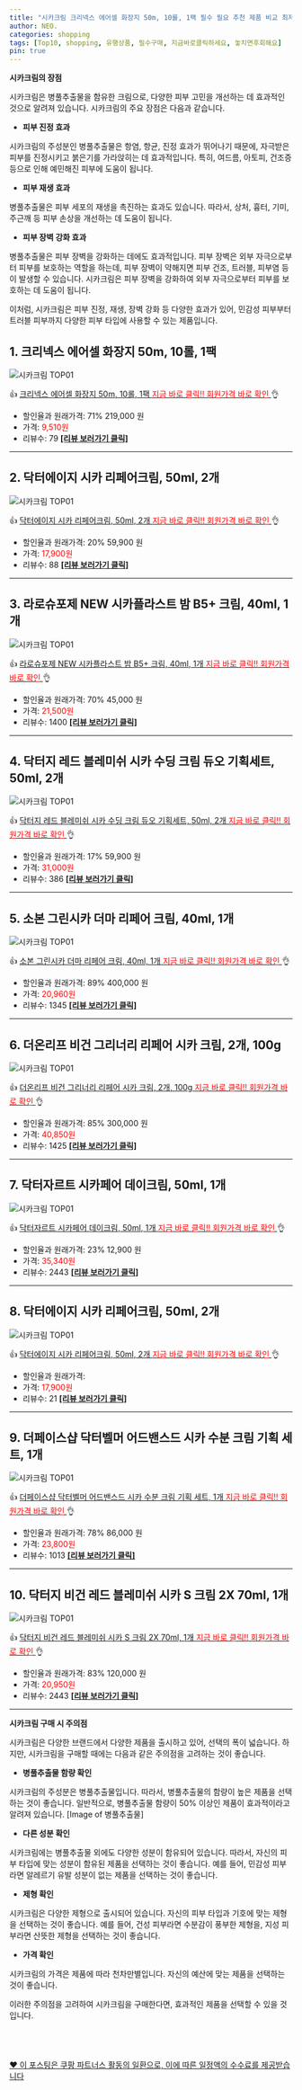```yaml
---
title: "시카크림 크리넥스 에어셀 화장지 50m, 10롤, 1팩 필수 필요 추천 제품 비교 최저 가격 비교 장점 구매 후기 구매평"
author: NEO.
categories: shopping
tags: [Top10, shopping, 유행상품, 필수구매, 지금바로클릭하세요, 놓치면후회해요]
pin: true
---
```

**시카크림의 장점**

시카크림은 병풀추출물을 함유한 크림으로, 다양한 피부 고민을 개선하는 데 효과적인 것으로 알려져 있습니다. 시카크림의 주요 장점은 다음과 같습니다.

* **피부 진정 효과**

시카크림의 주성분인 병풀추출물은 항염, 항균, 진정 효과가 뛰어나기 때문에, 자극받은 피부를 진정시키고 붉은기를 가라앉히는 데 효과적입니다. 특히, 여드름, 아토피, 건조증 등으로 인해 예민해진 피부에 도움이 됩니다.

* **피부 재생 효과**

병풀추출물은 피부 세포의 재생을 촉진하는 효과도 있습니다. 따라서, 상처, 흉터, 기미, 주근깨 등 피부 손상을 개선하는 데 도움이 됩니다.

* **피부 장벽 강화 효과**

병풀추출물은 피부 장벽을 강화하는 데에도 효과적입니다. 피부 장벽은 외부 자극으로부터 피부를 보호하는 역할을 하는데, 피부 장벽이 약해지면 피부 건조, 트러블, 피부염 등이 발생할 수 있습니다. 시카크림은 피부 장벽을 강화하여 외부 자극으로부터 피부를 보호하는 데 도움이 됩니다.

이처럼, 시카크림은 피부 진정, 재생, 장벽 강화 등 다양한 효과가 있어, 민감성 피부부터 트러블 피부까지 다양한 피부 타입에 사용할 수 있는 제품입니다.

   

## 1. 크리넥스 에어셀 화장지 50m, 10롤, 1팩

![시카크림 TOP01](https://thumbnail9.coupangcdn.com/thumbnails/remote/490x490ex/image/rs_quotation_api/xp9mghtl/2065a660d61a4b088ef84a23f24e9a3c.png)


👍 [크리넥스 에어셀 화장지 50m, 10롤, 1팩 <font color=red> 지금 바로 클릭!! 회원가격 바로 확인 </font> ](https://link.coupang.com/re/AFFSDP?lptag=AF3617701&subid=GithubCoopas&pageKey=7188328652&traceid=V0-153&itemId=18143610907&vendorItemId=85294027798) 👌 


- 할인율과 원래가격: 71%  219,000   원
- 가격: <span style='color:red'>9,510원</span>
- 리뷰수: 79  [**[리뷰 보러가기 클릭]**](https://link.coupang.com/re/AFFSDP?lptag=AF3617701&subid=GithubCoopas&pageKey=7188328652&traceid=V0-153&itemId=18143610907&vendorItemId=85294027798)

---


   

## 2. 닥터에이지 시카 리페어크림, 50ml, 2개

![시카크림 TOP01](https://thumbnail9.coupangcdn.com/thumbnails/remote/490x490ex/image/retail/images/4364813542549906-5350c7a7-9279-4c44-9c77-bd016f22f702.jpg)


👍 [닥터에이지 시카 리페어크림, 50ml, 2개 <font color=red> 지금 바로 클릭!! 회원가격 바로 확인 </font> ](https://link.coupang.com/re/AFFSDP?lptag=AF3617701&subid=GithubCoopas&pageKey=6174360973&traceid=V0-153&itemId=2647629542&vendorItemId=70638435618) 👌 


- 할인율과 원래가격: 20%  59,900   원
- 가격: <span style='color:red'>17,900원</span>
- 리뷰수: 88  [**[리뷰 보러가기 클릭]**](https://link.coupang.com/re/AFFSDP?lptag=AF3617701&subid=GithubCoopas&pageKey=6174360973&traceid=V0-153&itemId=2647629542&vendorItemId=70638435618)

---


   

## 3. 라로슈포제 NEW 시카플라스트 밤 B5+ 크림, 40ml, 1개

![시카크림 TOP01](https://thumbnail7.coupangcdn.com/thumbnails/remote/490x490ex/image/retail/images/311207588077416-9cf71490-3b07-4de8-b616-48f845163248.jpg)


👍 [라로슈포제 NEW 시카플라스트 밤 B5+ 크림, 40ml, 1개 <font color=red> 지금 바로 클릭!! 회원가격 바로 확인 </font> ](https://link.coupang.com/re/AFFSDP?lptag=AF3617701&subid=GithubCoopas&pageKey=6820232311&traceid=V0-153&itemId=16162759817&vendorItemId=83358381384) 👌 


- 할인율과 원래가격: 70%  45,000   원
- 가격: <span style='color:red'>21,500원</span>
- 리뷰수: 1400  [**[리뷰 보러가기 클릭]**](https://link.coupang.com/re/AFFSDP?lptag=AF3617701&subid=GithubCoopas&pageKey=6820232311&traceid=V0-153&itemId=16162759817&vendorItemId=83358381384)

---


   

## 4. 닥터지 레드 블레미쉬 시카 수딩 크림 듀오 기획세트, 50ml, 2개

![시카크림 TOP01](https://thumbnail10.coupangcdn.com/thumbnails/remote/490x490ex/image/retail/images/1255023536802919-5b76ce33-0e01-44dc-9f69-5bd3c4face8c.jpg)


👍 [닥터지 레드 블레미쉬 시카 수딩 크림 듀오 기획세트, 50ml, 2개 <font color=red> 지금 바로 클릭!! 회원가격 바로 확인 </font> ](https://link.coupang.com/re/AFFSDP?lptag=AF3617701&subid=GithubCoopas&pageKey=6431601098&traceid=V0-153&itemId=16305772888&vendorItemId=76144598855) 👌 


- 할인율과 원래가격: 17%  59,900   원
- 가격: <span style='color:red'>31,000원</span>
- 리뷰수: 386  [**[리뷰 보러가기 클릭]**](https://link.coupang.com/re/AFFSDP?lptag=AF3617701&subid=GithubCoopas&pageKey=6431601098&traceid=V0-153&itemId=16305772888&vendorItemId=76144598855)

---


   

## 5. 소본 그린시카 더마 리페어 크림, 40ml, 1개

![시카크림 TOP01](https://thumbnail8.coupangcdn.com/thumbnails/remote/490x490ex/image/retail/images/378048635882111-a1acbf4d-a665-426d-8e24-5578e6fd558f.jpg)


👍 [소본 그린시카 더마 리페어 크림, 40ml, 1개 <font color=red> 지금 바로 클릭!! 회원가격 바로 확인 </font> ](https://link.coupang.com/re/AFFSDP?lptag=AF3617701&subid=GithubCoopas&pageKey=6608244226&traceid=V0-153&itemId=13081285942&vendorItemId=70180839370) 👌 


- 할인율과 원래가격: 89%  400,000   원
- 가격: <span style='color:red'>20,960원</span>
- 리뷰수: 1345  [**[리뷰 보러가기 클릭]**](https://link.coupang.com/re/AFFSDP?lptag=AF3617701&subid=GithubCoopas&pageKey=6608244226&traceid=V0-153&itemId=13081285942&vendorItemId=70180839370)

---


   

## 6. 더온리프 비건 그리너리 리페어 시카 크림, 2개, 100g

![시카크림 TOP01](https://thumbnail8.coupangcdn.com/thumbnails/remote/490x490ex/image/vendor_inventory/258f/a40734b03db88a62550d83c62fe22dd75025b7d64a9c564095c3e8468f61.jpg)


👍 [더온리프 비건 그리너리 리페어 시카 크림, 2개, 100g <font color=red> 지금 바로 클릭!! 회원가격 바로 확인 </font> ](https://link.coupang.com/re/AFFSDP?lptag=AF3617701&subid=GithubCoopas&pageKey=6365972727&traceid=V0-153&itemId=19178864517&vendorItemId=80715566175) 👌 


- 할인율과 원래가격: 85%  300,000   원
- 가격: <span style='color:red'>40,850원</span>
- 리뷰수: 1425  [**[리뷰 보러가기 클릭]**](https://link.coupang.com/re/AFFSDP?lptag=AF3617701&subid=GithubCoopas&pageKey=6365972727&traceid=V0-153&itemId=19178864517&vendorItemId=80715566175)

---


   

## 7. 닥터자르트 시카페어 데이크림, 50ml, 1개

![시카크림 TOP01](https://thumbnail7.coupangcdn.com/thumbnails/remote/490x490ex/image/retail/images/2023/02/22/13/0/dacacdec-20d7-4e24-a634-c7d9219197cb.jpg)


👍 [닥터자르트 시카페어 데이크림, 50ml, 1개 <font color=red> 지금 바로 클릭!! 회원가격 바로 확인 </font> ](https://link.coupang.com/re/AFFSDP?lptag=AF3617701&subid=GithubCoopas&pageKey=7006667432&traceid=V0-153&itemId=17203242826&vendorItemId=85147991318) 👌 


- 할인율과 원래가격: 23%  12,900   원
- 가격: <span style='color:red'>35,340원</span>
- 리뷰수: 2443  [**[리뷰 보러가기 클릭]**](https://link.coupang.com/re/AFFSDP?lptag=AF3617701&subid=GithubCoopas&pageKey=7006667432&traceid=V0-153&itemId=17203242826&vendorItemId=85147991318)

---


   

## 8. 닥터에이지 시카 리페어크림, 50ml, 2개

![시카크림 TOP01](https://thumbnail9.coupangcdn.com/thumbnails/remote/490x490ex/image/retail/images/4364813542549906-5350c7a7-9279-4c44-9c77-bd016f22f702.jpg)


👍 [닥터에이지 시카 리페어크림, 50ml, 2개 <font color=red> 지금 바로 클릭!! 회원가격 바로 확인 </font> ](https://link.coupang.com/re/AFFSDP?lptag=AF3617701&subid=GithubCoopas&pageKey=6174360973&traceid=V0-153&itemId=2647629542&vendorItemId=70638435618) 👌 


- 할인율과 원래가격: 
- 가격: <span style='color:red'>17,900원</span>
- 리뷰수: 21  [**[리뷰 보러가기 클릭]**](https://link.coupang.com/re/AFFSDP?lptag=AF3617701&subid=GithubCoopas&pageKey=6174360973&traceid=V0-153&itemId=2647629542&vendorItemId=70638435618)

---


   

## 9. 더페이스샵 닥터벨머 어드밴스드 시카 수분 크림 기획 세트, 1개

![시카크림 TOP01](https://thumbnail6.coupangcdn.com/thumbnails/remote/490x490ex/image/vendor_inventory/35ce/73fc31938cc0306a0224a2235cb12367f6b9feccca1688856346d29ec62a.jpg)


👍 [더페이스샵 닥터벨머 어드밴스드 시카 수분 크림 기획 세트, 1개 <font color=red> 지금 바로 클릭!! 회원가격 바로 확인 </font> ](https://link.coupang.com/re/AFFSDP?lptag=AF3617701&subid=GithubCoopas&pageKey=7675102373&traceid=V0-153&itemId=20485015141&vendorItemId=87504028597) 👌 


- 할인율과 원래가격: 78%  86,000   원
- 가격: <span style='color:red'>23,800원</span>
- 리뷰수: 1013  [**[리뷰 보러가기 클릭]**](https://link.coupang.com/re/AFFSDP?lptag=AF3617701&subid=GithubCoopas&pageKey=7675102373&traceid=V0-153&itemId=20485015141&vendorItemId=87504028597)

---


   

## 10. 닥터지 비건 레드 블레미쉬 시카 S 크림 2X 70ml, 1개

![시카크림 TOP01](https://thumbnail8.coupangcdn.com/thumbnails/remote/490x490ex/image/retail/images/1503638893015441-bda69bf4-7d7e-422f-afef-1e541af751b0.jpg)


👍 [닥터지 비건 레드 블레미쉬 시카 S 크림 2X 70ml, 1개 <font color=red> 지금 바로 클릭!! 회원가격 바로 확인 </font> ](https://link.coupang.com/re/AFFSDP?lptag=AF3617701&subid=GithubCoopas&pageKey=6398908228&traceid=V0-153&itemId=13674823001&vendorItemId=80926766582) 👌 


- 할인율과 원래가격: 83%  120,000   원
- 가격: <span style='color:red'>20,950원</span>
- 리뷰수: 2443  [**[리뷰 보러가기 클릭]**](https://link.coupang.com/re/AFFSDP?lptag=AF3617701&subid=GithubCoopas&pageKey=6398908228&traceid=V0-153&itemId=13674823001&vendorItemId=80926766582)

---
**시카크림 구매 시 주의점**

시카크림은 다양한 브랜드에서 다양한 제품을 출시하고 있어, 선택의 폭이 넓습니다. 하지만, 시카크림을 구매할 때에는 다음과 같은 주의점을 고려하는 것이 좋습니다.

* **병풀추출물 함량 확인**

시카크림의 주성분은 병풀추출물입니다. 따라서, 병풀추출물의 함량이 높은 제품을 선택하는 것이 좋습니다. 일반적으로, 병풀추출물 함량이 50% 이상인 제품이 효과적이라고 알려져 있습니다.
[Image of 병풀추출물]

* **다른 성분 확인**

시카크림에는 병풀추출물 외에도 다양한 성분이 함유되어 있습니다. 따라서, 자신의 피부 타입에 맞는 성분이 함유된 제품을 선택하는 것이 좋습니다. 예를 들어, 민감성 피부라면 알레르기 유발 성분이 없는 제품을 선택하는 것이 좋습니다.

* **제형 확인**

시카크림은 다양한 제형으로 출시되어 있습니다. 자신의 피부 타입과 기호에 맞는 제형을 선택하는 것이 좋습니다. 예를 들어, 건성 피부라면 수분감이 풍부한 제형을, 지성 피부라면 산뜻한 제형을 선택하는 것이 좋습니다.

* **가격 확인**

시카크림의 가격은 제품에 따라 천차만별입니다. 자신의 예산에 맞는 제품을 선택하는 것이 좋습니다.

이러한 주의점을 고려하여 시카크림을 구매한다면, 효과적인 제품을 선택할 수 있을 것입니다.<br><br><br><br><br> [ ❤  이 포스팅은 쿠팡 파트너스 활동의 일환으로, 이에 따른 일정액의 수수료를 제공받습니다](https://link.coupang.com/a/bcEFyh)